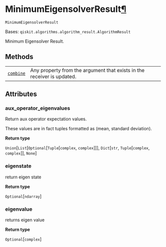 # MinimumEigensolverResult[¶](#minimumeigensolverresult "Permalink to this headline")

<span id="undefined" />

`MinimumEigensolverResult`

Bases: `qiskit.algorithms.algorithm_result.AlgorithmResult`

Minimum Eigensolver Result.

## Methods

|                                                                                                                                                                         |                                                                        |
| ----------------------------------------------------------------------------------------------------------------------------------------------------------------------- | ---------------------------------------------------------------------- |
| [`combine`](qiskit.algorithms.MinimumEigensolverResult.combine#qiskit.algorithms.MinimumEigensolverResult.combine "qiskit.algorithms.MinimumEigensolverResult.combine") | Any property from the argument that exists in the receiver is updated. |

## Attributes

<span id="undefined" />

### aux\_operator\_eigenvalues

Return aux operator expectation values.

These values are in fact tuples formatted as (mean, standard deviation).

**Return type**

`Union`\[`List`\[`Optional`\[`Tuple`\[`complex`, `complex`]]], `Dict`\[`str`, `Tuple`\[`complex`, `complex`]], `None`]

<span id="undefined" />

### eigenstate

return eigen state

**Return type**

`Optional`\[`ndarray`]

<span id="undefined" />

### eigenvalue

returns eigen value

**Return type**

`Optional`\[`complex`]
